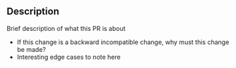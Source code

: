 ## Description ##

Brief description of what this PR is about

- If this change is a backward incompatible change, why must this change be made?
- Interesting edge cases to note here

